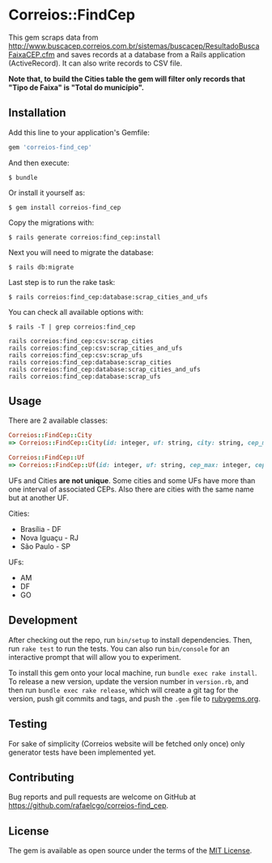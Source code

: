 # Correios::FindCep

This gem scraps data from http://www.buscacep.correios.com.br/sistemas/buscacep/ResultadoBuscaFaixaCEP.cfm and saves records at a database from a Rails application (ActiveRecord). It can also write records to CSV file.

**Note that, to build the Cities table the gem will filter only records that "Tipo de Faixa" is "Total do município".**

## Installation

Add this line to your application's Gemfile:

```ruby
gem 'correios-find_cep'
```

And then execute:

    $ bundle

Or install it yourself as:

    $ gem install correios-find_cep

Copy the migrations with:

    $ rails generate correios:find_cep:install

Next you will need to migrate the database:

    $ rails db:migrate

Last step is to run the rake task:

    $ rails correios:find_cep:database:scrap_cities_and_ufs

You can check all available options with:

    $ rails -T | grep correios:find_cep

    rails correios:find_cep:csv:scrap_cities
    rails correios:find_cep:csv:scrap_cities_and_ufs
    rails correios:find_cep:csv:scrap_ufs
    rails correios:find_cep:database:scrap_cities
    rails correios:find_cep:database:scrap_cities_and_ufs
    rails correios:find_cep:database:scrap_ufs

## Usage

There are 2 available classes:

```ruby
Correios::FindCep::City
=> Correios::FindCep::City(id: integer, uf: string, city: string, cep_max: integer, cep_min: integer, created_at: datetime, updated_at: datetime)

Correios::FindCep::Uf
=> Correios::FindCep::Uf(id: integer, uf: string, cep_max: integer, cep_min: integer, created_at: datetime, updated_at: datetime)
```

UFs and Cities **are not unique**. Some cities and some UFs have more than one interval of associated CEPs. Also there are cities with the same name but at another UF.

Cities:

* Brasília - DF
* Nova Iguaçu - RJ
* São Paulo - SP

UFs:

* AM
* DF
* GO


## Development

After checking out the repo, run `bin/setup` to install dependencies. Then, run `rake test` to run the tests. You can also run `bin/console` for an interactive prompt that will allow you to experiment.

To install this gem onto your local machine, run `bundle exec rake install`. To release a new version, update the version number in `version.rb`, and then run `bundle exec rake release`, which will create a git tag for the version, push git commits and tags, and push the `.gem` file to [rubygems.org](https://rubygems.org).

## Testing

For sake of simplicity (Correios website will be fetched only once) only generator tests have been implemented yet.

## Contributing

Bug reports and pull requests are welcome on GitHub at https://github.com/rafaelcgo/correios-find_cep.


## License

The gem is available as open source under the terms of the [MIT License](http://opensource.org/licenses/MIT).

